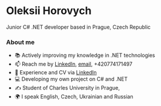 <div id="about-me">
  <h1>Oleksii Horovych</h1>
  <p> Junior C# .NET developer based in Prague, Czech Republic </p>
  <h3>About me</h2>
  <ul>
    <li>📚 Actively improving my knowledge in .NET technologies</li>
    <li>📫 Reach me by <a href="https://www.linkedin.com/in/oleksii-horovych/">LinkedIn</a>, <a href="mailto:biseizzzed@gmail.com">email</a>, +420774171497</li>
    <li>📄 Experience and CV via <a href="https://www.linkedin.com/in/oleksii-horovych/">LinkedIn</a>
    <li>💻 Developing my own project on C# and .NET</li>
    <li>✍️ Student of Charles University in Prague, </li>
    <li>🌍 I speak English, Czech, Ukrainian and Russian</li>
  </ul>
</div>

<!---
oleksiihorovych/oleksiihorovych is a ✨ special ✨ repository because its `README.md` (this file) appears on your GitHub profile.
You can click the Preview link to take a look at your changes.
--->
